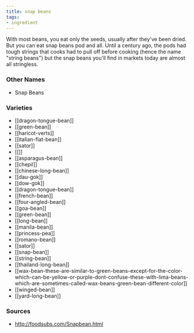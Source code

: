 ```yaml
---
title: snap beans
tags:
- ingredient
---
```

With most beans, you eat only the seeds, usually after they've been dried. But you can eat snap beans pod and all. Until a century ago, the pods had tough strings that cooks had to pull off before cooking (hence the name "string beans") but the snap beans you'll find in markets today are almost all stringless.

### Other Names

* Snap Beans

### Varieties

* [[dragon-tongue-bean]]
* [[green-bean]]
* [[haricot-verts]]
* [[italian-flat-bean]]
* [[sator]]
* [[]]
* [[asparagus-bean]]
* [[chepil]]
* [[chinese-long-bean]]
* [[dau-gok]]
* [[dow-gok]]
* [[dragon-tongue-bean]]
* [[french-bean]]
* [[four-angled-bean]]
* [[goa-bean]]
* [[green-bean]]
* [[long-bean]]
* [[manila-bean]]
* [[princess-pea]]
* [[romano-bean]]
* [[sator]]
* [[snap-bean]]
* [[string-bean]]
* [[thailand-long-bean]]
* [[wax-bean-these-are-similar-to-green-beans-except-for-the-color-which-can-be-yellow-or-purple-dont-confuse-these-with-lima-beans-which-are-sometimes-called-wax-beans-green-bean-different-color]]
* [[winged-bean]]
* [[yard-long-bean]]

### Sources
* http://foodsubs.com/Snapbean.html
